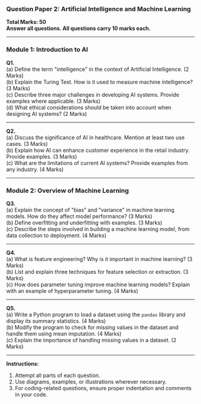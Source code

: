 ### Question Paper 2: Artificial Intelligence and Machine Learning  
**Total Marks: 50**  
**Answer all questions. All questions carry 10 marks each.**

---

### **Module 1: Introduction to AI**

**Q1.**  
(a) Define the term "intelligence" in the context of Artificial Intelligence. (2 Marks)  
(b) Explain the Turing Test. How is it used to measure machine intelligence? (3 Marks)  
(c) Describe three major challenges in developing AI systems. Provide examples where applicable. (3 Marks)  
(d) What ethical considerations should be taken into account when designing AI systems? (2 Marks)  

---

**Q2.**  
(a) Discuss the significance of AI in healthcare. Mention at least two use cases. (3 Marks)  
(b) Explain how AI can enhance customer experience in the retail industry. Provide examples. (3 Marks)  
(c) What are the limitations of current AI systems? Provide examples from any industry. (4 Marks)  

---

### **Module 2: Overview of Machine Learning**

**Q3.**  
(a) Explain the concept of "bias" and "variance" in machine learning models. How do they affect model performance? (3 Marks)  
(b) Define overfitting and underfitting with examples. (3 Marks)  
(c) Describe the steps involved in building a machine learning model, from data collection to deployment. (4 Marks)  

---

**Q4.**  
(a) What is feature engineering? Why is it important in machine learning? (3 Marks)  
(b) List and explain three techniques for feature selection or extraction. (3 Marks)  
(c) How does parameter tuning improve machine learning models? Explain with an example of hyperparameter tuning. (4 Marks)  

---

**Q5.**  
(a) Write a Python program to load a dataset using the `pandas` library and display its summary statistics. (4 Marks)  
(b) Modify the program to check for missing values in the dataset and handle them using mean imputation. (4 Marks)  
(c) Explain the importance of handling missing values in a dataset. (2 Marks)  

---

**Instructions:**  
1. Attempt all parts of each question.  
2. Use diagrams, examples, or illustrations wherever necessary.  
3. For coding-related questions, ensure proper indentation and comments in your code.  

